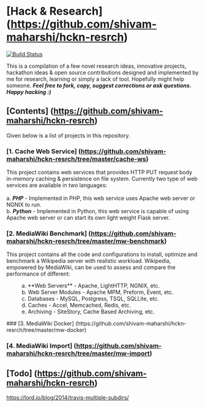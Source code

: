 # [Hack & Research] (https://github.com/shivam-maharshi/hckn-resrch)
[![Build Status](https://travis-ci.org/shivam-maharshi/algorithms.svg?branch=master)](https://travis-ci.org/shivam-maharshi/algorithms)

This is a compilation of a few novel research ideas, innovative projects, hackathon ideas & open source contributions designed and implemented by me for research, learning or simply a lack of tool. Hopefully might help someone. _**Feel free to fork, copy, suggest corrections or ask questions. Happy hacking :)**_

## [Contents] (https://github.com/shivam-maharshi/hckn-resrch)
Given below is a list of projects in this repository.

### [1. Cache Web Service] (https://github.com/shivam-maharshi/hckn-resrch/tree/master/cache-ws)
This project contains web services that provides HTTP PUT request body in-memory caching & persistence on file system. Currently two type of web services are available in two languages:<br><br>
a. _**PHP**_ - Implemented in PHP, this web service uses Apache web server or NGNIX to run.<br>
b. _**Python**_ - Implemented in Python, this web service is capable of using Apache web server or can start its own light weight Flask server.

### [2. MediaWiki Benchmark] (https://github.com/shivam-maharshi/hckn-resrch/tree/master/mw-benchmark) 
This project contains all the code and configurations to install, optimize and benchmark a Wikipedia server with realistic workload. Wikipedia, empowered by MediaWiki, can be used to assess and compare the performance of different:
<dl>
<dd> a. **Web Servers** - Apache, LightHTTP, NGNIX, etc. </dd>
<dd> b. Web Server Modules  - Apache MPM, Preform, Event, etc. </dd>
<dd> c. Databases - MySQL, Postgress, TSQL, SQLLite, etc. </dd>
<dd> d. Caches - Accel, Memcached, Redis, etc. </dd>
<dd> e. Archiving - SiteStory, Cache Based Archiving, etc. </dd>
</dl>
### [3. MediaWiki Docker] (https://github.com/shivam-maharshi/hckn-resrch/tree/master/mw-docker)

### [4. MediaWiki Import] (https://github.com/shivam-maharshi/hckn-resrch/tree/master/mw-import)

## [Todo] (https://github.com/shivam-maharshi/hckn-resrch)
https://lord.io/blog/2014/travis-multiple-subdirs/
